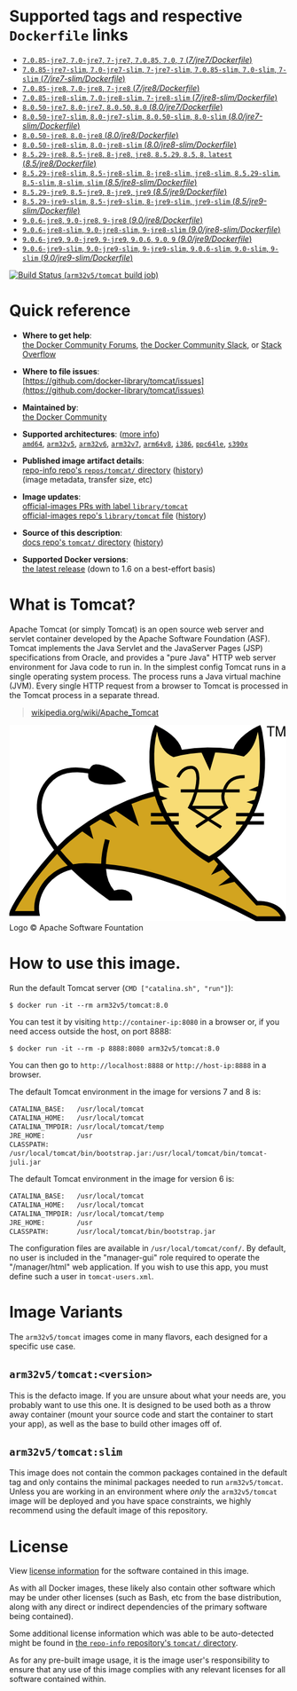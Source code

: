 <!--

********************************************************************************

WARNING:

    DO NOT EDIT "tomcat/README.md"

    IT IS AUTO-GENERATED

    (from the other files in "tomcat/" combined with a set of templates)

********************************************************************************

-->

# Supported tags and respective `Dockerfile` links

-	[`7.0.85-jre7`, `7.0-jre7`, `7-jre7`, `7.0.85`, `7.0`, `7` (*7/jre7/Dockerfile*)](https://github.com/docker-library/tomcat/blob/27c69186d320837884e9ed56db504b92e454f6d5/7/jre7/Dockerfile)
-	[`7.0.85-jre7-slim`, `7.0-jre7-slim`, `7-jre7-slim`, `7.0.85-slim`, `7.0-slim`, `7-slim` (*7/jre7-slim/Dockerfile*)](https://github.com/docker-library/tomcat/blob/27c69186d320837884e9ed56db504b92e454f6d5/7/jre7-slim/Dockerfile)
-	[`7.0.85-jre8`, `7.0-jre8`, `7-jre8` (*7/jre8/Dockerfile*)](https://github.com/docker-library/tomcat/blob/27c69186d320837884e9ed56db504b92e454f6d5/7/jre8/Dockerfile)
-	[`7.0.85-jre8-slim`, `7.0-jre8-slim`, `7-jre8-slim` (*7/jre8-slim/Dockerfile*)](https://github.com/docker-library/tomcat/blob/27c69186d320837884e9ed56db504b92e454f6d5/7/jre8-slim/Dockerfile)
-	[`8.0.50-jre7`, `8.0-jre7`, `8.0.50`, `8.0` (*8.0/jre7/Dockerfile*)](https://github.com/docker-library/tomcat/blob/af4b04d13a880a81a73dc2936afdf44147144418/8.0/jre7/Dockerfile)
-	[`8.0.50-jre7-slim`, `8.0-jre7-slim`, `8.0.50-slim`, `8.0-slim` (*8.0/jre7-slim/Dockerfile*)](https://github.com/docker-library/tomcat/blob/af4b04d13a880a81a73dc2936afdf44147144418/8.0/jre7-slim/Dockerfile)
-	[`8.0.50-jre8`, `8.0-jre8` (*8.0/jre8/Dockerfile*)](https://github.com/docker-library/tomcat/blob/af4b04d13a880a81a73dc2936afdf44147144418/8.0/jre8/Dockerfile)
-	[`8.0.50-jre8-slim`, `8.0-jre8-slim` (*8.0/jre8-slim/Dockerfile*)](https://github.com/docker-library/tomcat/blob/af4b04d13a880a81a73dc2936afdf44147144418/8.0/jre8-slim/Dockerfile)
-	[`8.5.29-jre8`, `8.5-jre8`, `8-jre8`, `jre8`, `8.5.29`, `8.5`, `8`, `latest` (*8.5/jre8/Dockerfile*)](https://github.com/docker-library/tomcat/blob/2a3fd22cd52b4c1fd6b263b0a42cb371a83a74c5/8.5/jre8/Dockerfile)
-	[`8.5.29-jre8-slim`, `8.5-jre8-slim`, `8-jre8-slim`, `jre8-slim`, `8.5.29-slim`, `8.5-slim`, `8-slim`, `slim` (*8.5/jre8-slim/Dockerfile*)](https://github.com/docker-library/tomcat/blob/2a3fd22cd52b4c1fd6b263b0a42cb371a83a74c5/8.5/jre8-slim/Dockerfile)
-	[`8.5.29-jre9`, `8.5-jre9`, `8-jre9`, `jre9` (*8.5/jre9/Dockerfile*)](https://github.com/docker-library/tomcat/blob/2a3fd22cd52b4c1fd6b263b0a42cb371a83a74c5/8.5/jre9/Dockerfile)
-	[`8.5.29-jre9-slim`, `8.5-jre9-slim`, `8-jre9-slim`, `jre9-slim` (*8.5/jre9-slim/Dockerfile*)](https://github.com/docker-library/tomcat/blob/2a3fd22cd52b4c1fd6b263b0a42cb371a83a74c5/8.5/jre9-slim/Dockerfile)
-	[`9.0.6-jre8`, `9.0-jre8`, `9-jre8` (*9.0/jre8/Dockerfile*)](https://github.com/docker-library/tomcat/blob/84fc76939453c0bec4937ae8e6fe4f1ecc0d6d19/9.0/jre8/Dockerfile)
-	[`9.0.6-jre8-slim`, `9.0-jre8-slim`, `9-jre8-slim` (*9.0/jre8-slim/Dockerfile*)](https://github.com/docker-library/tomcat/blob/84fc76939453c0bec4937ae8e6fe4f1ecc0d6d19/9.0/jre8-slim/Dockerfile)
-	[`9.0.6-jre9`, `9.0-jre9`, `9-jre9`, `9.0.6`, `9.0`, `9` (*9.0/jre9/Dockerfile*)](https://github.com/docker-library/tomcat/blob/84fc76939453c0bec4937ae8e6fe4f1ecc0d6d19/9.0/jre9/Dockerfile)
-	[`9.0.6-jre9-slim`, `9.0-jre9-slim`, `9-jre9-slim`, `9.0.6-slim`, `9.0-slim`, `9-slim` (*9.0/jre9-slim/Dockerfile*)](https://github.com/docker-library/tomcat/blob/84fc76939453c0bec4937ae8e6fe4f1ecc0d6d19/9.0/jre9-slim/Dockerfile)

[![Build Status](https://doi-janky.infosiftr.net/job/multiarch/job/arm32v5/job/tomcat/badge/icon) (`arm32v5/tomcat` build job)](https://doi-janky.infosiftr.net/job/multiarch/job/arm32v5/job/tomcat/)

# Quick reference

-	**Where to get help**:  
	[the Docker Community Forums](https://forums.docker.com/), [the Docker Community Slack](https://blog.docker.com/2016/11/introducing-docker-community-directory-docker-community-slack/), or [Stack Overflow](https://stackoverflow.com/search?tab=newest&q=docker)

-	**Where to file issues**:  
	[https://github.com/docker-library/tomcat/issues](https://github.com/docker-library/tomcat/issues)

-	**Maintained by**:  
	[the Docker Community](https://github.com/docker-library/tomcat)

-	**Supported architectures**: ([more info](https://github.com/docker-library/official-images#architectures-other-than-amd64))  
	[`amd64`](https://hub.docker.com/r/amd64/tomcat/), [`arm32v5`](https://hub.docker.com/r/arm32v5/tomcat/), [`arm32v6`](https://hub.docker.com/r/arm32v6/tomcat/), [`arm32v7`](https://hub.docker.com/r/arm32v7/tomcat/), [`arm64v8`](https://hub.docker.com/r/arm64v8/tomcat/), [`i386`](https://hub.docker.com/r/i386/tomcat/), [`ppc64le`](https://hub.docker.com/r/ppc64le/tomcat/), [`s390x`](https://hub.docker.com/r/s390x/tomcat/)

-	**Published image artifact details**:  
	[repo-info repo's `repos/tomcat/` directory](https://github.com/docker-library/repo-info/blob/master/repos/tomcat) ([history](https://github.com/docker-library/repo-info/commits/master/repos/tomcat))  
	(image metadata, transfer size, etc)

-	**Image updates**:  
	[official-images PRs with label `library/tomcat`](https://github.com/docker-library/official-images/pulls?q=label%3Alibrary%2Ftomcat)  
	[official-images repo's `library/tomcat` file](https://github.com/docker-library/official-images/blob/master/library/tomcat) ([history](https://github.com/docker-library/official-images/commits/master/library/tomcat))

-	**Source of this description**:  
	[docs repo's `tomcat/` directory](https://github.com/docker-library/docs/tree/master/tomcat) ([history](https://github.com/docker-library/docs/commits/master/tomcat))

-	**Supported Docker versions**:  
	[the latest release](https://github.com/docker/docker-ce/releases/latest) (down to 1.6 on a best-effort basis)

# What is Tomcat?

Apache Tomcat (or simply Tomcat) is an open source web server and servlet container developed by the Apache Software Foundation (ASF). Tomcat implements the Java Servlet and the JavaServer Pages (JSP) specifications from Oracle, and provides a "pure Java" HTTP web server environment for Java code to run in. In the simplest config Tomcat runs in a single operating system process. The process runs a Java virtual machine (JVM). Every single HTTP request from a browser to Tomcat is processed in the Tomcat process in a separate thread.

> [wikipedia.org/wiki/Apache_Tomcat](https://en.wikipedia.org/wiki/Apache_Tomcat)

![logo](https://raw.githubusercontent.com/docker-library/docs/8e31eb93a02d504d0cfe1da435aa31b377fc627d/tomcat/logo.png)Logo &copy; Apache Software Fountation

# How to use this image.

Run the default Tomcat server (`CMD ["catalina.sh", "run"]`):

```console
$ docker run -it --rm arm32v5/tomcat:8.0
```

You can test it by visiting `http://container-ip:8080` in a browser or, if you need access outside the host, on port 8888:

```console
$ docker run -it --rm -p 8888:8080 arm32v5/tomcat:8.0
```

You can then go to `http://localhost:8888` or `http://host-ip:8888` in a browser.

The default Tomcat environment in the image for versions 7 and 8 is:

	CATALINA_BASE:   /usr/local/tomcat
	CATALINA_HOME:   /usr/local/tomcat
	CATALINA_TMPDIR: /usr/local/tomcat/temp
	JRE_HOME:        /usr
	CLASSPATH:       /usr/local/tomcat/bin/bootstrap.jar:/usr/local/tomcat/bin/tomcat-juli.jar

The default Tomcat environment in the image for version 6 is:

	CATALINA_BASE:   /usr/local/tomcat
	CATALINA_HOME:   /usr/local/tomcat
	CATALINA_TMPDIR: /usr/local/tomcat/temp
	JRE_HOME:        /usr
	CLASSPATH:       /usr/local/tomcat/bin/bootstrap.jar

The configuration files are available in `/usr/local/tomcat/conf/`. By default, no user is included in the "manager-gui" role required to operate the "/manager/html" web application. If you wish to use this app, you must define such a user in `tomcat-users.xml`.

# Image Variants

The `arm32v5/tomcat` images come in many flavors, each designed for a specific use case.

## `arm32v5/tomcat:<version>`

This is the defacto image. If you are unsure about what your needs are, you probably want to use this one. It is designed to be used both as a throw away container (mount your source code and start the container to start your app), as well as the base to build other images off of.

## `arm32v5/tomcat:slim`

This image does not contain the common packages contained in the default tag and only contains the minimal packages needed to run `arm32v5/tomcat`. Unless you are working in an environment where *only* the `arm32v5/tomcat` image will be deployed and you have space constraints, we highly recommend using the default image of this repository.

# License

View [license information](https://www.apache.org/licenses/LICENSE-2.0) for the software contained in this image.

As with all Docker images, these likely also contain other software which may be under other licenses (such as Bash, etc from the base distribution, along with any direct or indirect dependencies of the primary software being contained).

Some additional license information which was able to be auto-detected might be found in [the `repo-info` repository's `tomcat/` directory](https://github.com/docker-library/repo-info/tree/master/repos/tomcat).

As for any pre-built image usage, it is the image user's responsibility to ensure that any use of this image complies with any relevant licenses for all software contained within.
